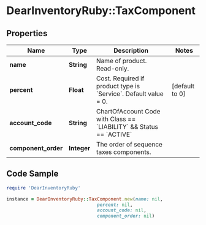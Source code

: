 # DearInventoryRuby::TaxComponent

## Properties

Name | Type | Description | Notes
------------ | ------------- | ------------- | -------------
**name** | **String** | Name of product. Read-only. |
**percent** | **Float** | Cost. Required if product type is &#x60;Service&#x60;. Default value &#x3D; 0. | [default to 0]
**account_code** | **String** | ChartOfAccount Code with Class &#x3D;&#x3D; &#x60;LIABILITY&#x60; &amp;&amp; Status &#x3D;&#x3D; &#x60;ACTIVE&#x60; |
**component_order** | **Integer** | The order of sequence taxes components. |

## Code Sample

```ruby
require 'DearInventoryRuby'

instance = DearInventoryRuby::TaxComponent.new(name: nil,
                                 percent: nil,
                                 account_code: nil,
                                 component_order: nil)
```


